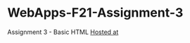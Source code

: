 # WebApps-F21-Assignment-3
Assignment 3 - Basic HTML
[Hosted at]( https://44-563-webapps-f21.github.io/webapps-f21-assignment-3-sanhith693/)